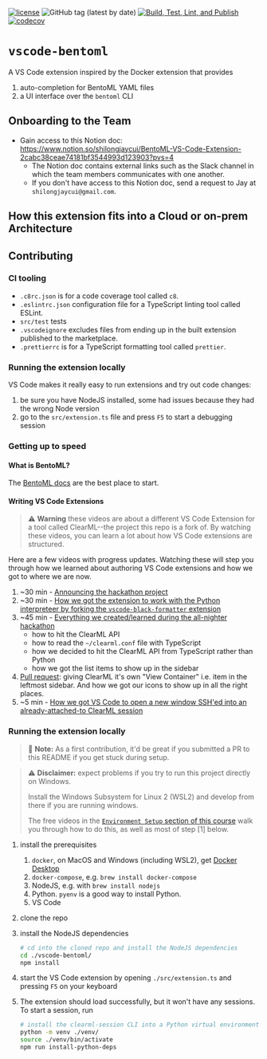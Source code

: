 [![license](https://img.shields.io/badge/license-Apache%202.0-blue.svg)](./LICENSE)
![GitHub tag (latest by date)](https://img.shields.io/github/v/tag/mlops-club/vscode-bentoml)
[![Build, Test, Lint, and Publish](https://github.com/mlops-club/vscode-bentoml/actions/workflows/build-test-lint-publish.yaml/badge.svg)](https://github.com/mlops-club/vscode-bentoml/actions/workflows/build-test-lint-publish.yaml)
[![codecov](https://codecov.io/gh/mlops-club/vscode-bentoml/graph/badge.svg?token=TGO9LDODDW)](https://codecov.io/gh/mlops-club/vscode-bentoml)

# `vscode-bentoml`

A VS Code extension inspired by the Docker extension that provides

1. auto-completion for BentoML YAML files
2. a UI interface over the `bentoml` CLI

## Onboarding to the Team
- Gain access to this Notion doc: https://www.notion.so/shilongjaycui/BentoML-VS-Code-Extension-2cabc38ceae74181bf3544993d123903?pvs=4
   - The Notion doc contains external links such as the Slack channel in which the team members communicates with one another.
   - If you don't have access to this Notion doc, send a request to Jay at `shilongjaycui@gmail.com`.

## How this extension fits into a Cloud or on-prem Architecture

<!-- <img width="600" alt="image" src="https://github.com/mlops-club/vscode-bentoml/assets/32227767/6f01df5a-2646-4716-aa00-bb88ae290fd0"> -->


## Contributing

### CI tooling

- `.c8rc.json` is for a code coverage tool called `c8`.
- `.eslintrc.json` configuration file for a TypeScript linting tool called ESLint.
- `src/test` tests
- `.vscodeignore` excludes files from ending up in the built extension published to the marketplace.
- `.prettierrc` is for a TypeScript formatting tool called `prettier`.

### Running the extension locally

VS Code makes it really easy to run extensions and try out code changes:

1. be sure you have NodeJS installed, some had issues because they had the wrong Node version
2. go to the `src/extension.ts` file and press `F5` to start a debugging session

### Getting up to speed 

#### What is BentoML?

The [BentoML docs](https://docs.bentoml.com) are the best place to start.

#### Writing VS Code Extensions

> ⚠️ **Warning** these videos are about a different VS Code Extension for a tool called ClearML--the project this repo is a fork of. By watching these videos, you can learn a lot about how VS Code extensions are structured.

Here are a few videos with progress updates. Watching these will step you through how we learned about authoring VS Code extensions and how we got to where we are now.

1. ~30 min - [Announcing the hackathon project](https://youtu.be/YddCUa-5yVI)
1. ~30 min - [How we got the extension to work with the Python interpreteer by forking the `vscode-black-formatter` extension](https://youtu.be/_FyadEJFRiM)
1. ~45 min - [Everything we created/learned during the all-nighter hackathon](https://youtu.be/fKTldHV_0Y0)
   - how to hit the ClearML API
   - how to read the `~/clearml.conf` file with TypeScript
   - how we decided to hit the ClearML API from TypeScript rather than Python
   - how we got the list items to show up in the sidebar
1. [Pull request](https://github.com/mlops-club/vscode-bentoml/pull/3): giving ClearML it's own "View Container" i.e. item
   in the leftmost sidebar. And how we got our icons to show up
   in all the right places.
1. ~5 min - [How we got VS Code to open a new window SSH'ed into an already-attached-to ClearML session](https://youtu.be/xmvlbjE0F1g)

### Running the extension locally

> 📌 **Note:** As a first contribution, it'd be great if you submitted a PR to this README if you get stuck during setup.

> ⚠️ **Disclaimer:** expect problems if you try to run this project directly on Windows.
>
> Install the Windows Subsystem for Linux 2 (WSL2) and develop from there if
> you are running windows.
>
> The free videos in the [`Environment Setup` section of this
> course](https://www.udemy.com/course/setting-up-the-linux-terminal-for-software-development/) walk you through how to do this, as well as most of step [1] below.

1. install the prerequisites
   1. `docker`, on MacOS and Windows (including WSL2), get [Docker Desktop](https://www.docker.com/products/docker-desktop/)
   2. `docker-compose`, e.g. `brew install docker-compose`
   3. NodeJS, e.g. with `brew install nodejs`
   4. Python. `pyenv` is a good way to install Python.
   5. VS Code
1. clone the repo
1. install the NodeJS dependencies
   ```bash
   # cd into the cloned repo and install the NodeJS dependencies
   cd ./vscode-bentoml/
   npm install
   ```
1. start the VS Code extension by opening `./src/extension.ts` and pressing `F5` on your keyboard
1. The extension should load successfully, but it won't have any sessions. To start a session, run

   ```bash
   # install the clearml-session CLI into a Python virtual environment
   python -m venv ./venv/
   source ./venv/bin/activate
   npm run install-python-deps
   ```
